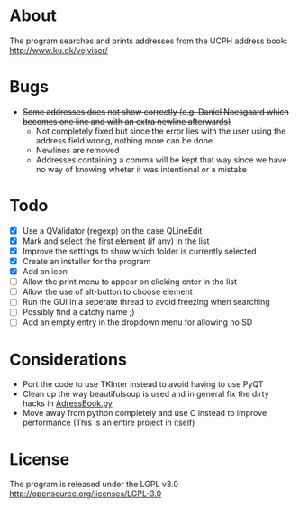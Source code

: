 # About
The program searches and prints addresses from the UCPH address book: http://www.ku.dk/vejviser/

# Bugs
* ~~Some addresses does not show correctly (e.g. Daniel Noesgaard which becomes one line and with an extra newline afterwards)~~
    * Not completely fixed but since the error lies with the user using the address field wrong, nothing more can be done
    * Newlines are removed
    * Addresses containing a comma will be kept that way since we have no way of knowing wheter it was intentional or a mistake

# Todo
* [x] Use a QValidator (regexp) on the case QLineEdit
* [x] Mark and select the first element (if any) in the list
* [x] Improve the settings to show which folder is currently selected
* [x] Create an installer for the program
* [x] Add an icon
* [ ] Allow the print menu to appear on clicking enter in the list
* [ ] Allow the use of alt-button to choose element
* [ ] Run the GUI in a seperate thread to avoid freezing when searching
* [ ] Possibly find a catchy name ;)
* [ ] Add an empty entry in the dropdown menu for allowing no SD

# Considerations
* Port the code to use TKInter instead to avoid having to use PyQT
* Clean up the way beautifulsoup is used and in general fix the dirty hacks in [AdressBook.py](https://github.com/jfrdev/adresseprinter/blob/master/AddressBook.py)
* Move away from python completely and use C instead to improve performance (This is an entire project in itself)

# License
The program is released under the LGPL v3.0 http://opensource.org/licenses/LGPL-3.0
